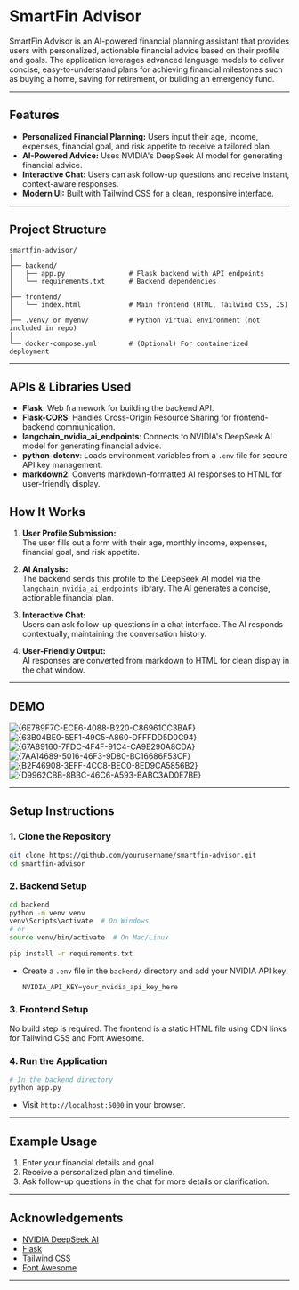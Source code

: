 # SmartFin Advisor

SmartFin Advisor is an AI-powered financial planning assistant that provides users with personalized, actionable financial advice based on their profile and goals. The application leverages advanced language models to deliver concise, easy-to-understand plans for achieving financial milestones such as buying a home, saving for retirement, or building an emergency fund.

---

## Features

- **Personalized Financial Planning:** Users input their age, income, expenses, financial goal, and risk appetite to receive a tailored plan.
- **AI-Powered Advice:** Uses NVIDIA's DeepSeek AI model for generating financial advice.
- **Interactive Chat:** Users can ask follow-up questions and receive instant, context-aware responses.
- **Modern UI:** Built with Tailwind CSS for a clean, responsive interface.

---

## Project Structure

```
smartfin-advisor/
│
├── backend/
│   ├── app.py                # Flask backend with API endpoints
│   └── requirements.txt      # Backend dependencies
│
├── frontend/
│   └── index.html            # Main frontend (HTML, Tailwind CSS, JS)
│
├── .venv/ or myenv/          # Python virtual environment (not included in repo)
│
└── docker-compose.yml        # (Optional) For containerized deployment
```

---

## APIs & Libraries Used



- **Flask**: Web framework for building the backend API.
- **Flask-CORS**: Handles Cross-Origin Resource Sharing for frontend-backend communication.
- **langchain_nvidia_ai_endpoints**: Connects to NVIDIA's DeepSeek AI model for generating financial advice.
- **python-dotenv**: Loads environment variables from a `.env` file for secure API key management.
- **markdown2**: Converts markdown-formatted AI responses to HTML for user-friendly display.


## How It Works

1. **User Profile Submission:**  
   The user fills out a form with their age, monthly income, expenses, financial goal, and risk appetite.

2. **AI Analysis:**  
   The backend sends this profile to the DeepSeek AI model via the `langchain_nvidia_ai_endpoints` library. The AI generates a concise, actionable financial plan.

3. **Interactive Chat:**  
   Users can ask follow-up questions in a chat interface. The AI responds contextually, maintaining the conversation history.

4. **User-Friendly Output:**  
   AI responses are converted from markdown to HTML for clean display in the chat window.


---

## DEMO

   ![{6E789F7C-ECE6-4088-B220-C86961CC3BAF}](https://github.com/user-attachments/assets/f85b4e31-b068-4059-8f98-b5e00bd2bf04)
   ![{63B04BE0-5EF1-49C5-A860-DFFFDD5D0C94}](https://github.com/user-attachments/assets/5b4f53f2-75e0-47d3-96d3-88f88b2e453b)
   ![{67A89160-7FDC-4F4F-91C4-CA9E290A8CDA}](https://github.com/user-attachments/assets/913dff2b-5dfe-40f0-b9fe-c7a56560fd34)
   ![{7AA14689-5016-46F3-9D80-BC16686F53CF}](https://github.com/user-attachments/assets/f24ebd5e-2ee5-4e68-a6a3-61d51105feaa)
   ![{B2F46908-3EFF-4CC8-BEC0-8ED9CA5856B2}](https://github.com/user-attachments/assets/bf51ae6e-f082-485f-8ae5-b9124e475e25)
   ![{D9962CBB-8BBC-46C6-A593-BABC3AD0E7BE}](https://github.com/user-attachments/assets/56444245-6e49-49f8-8ac7-f95f1f8a0f8d)







---

## Setup Instructions

### 1. Clone the Repository

```bash
git clone https://github.com/yourusername/smartfin-advisor.git
cd smartfin-advisor
```

### 2. Backend Setup

```bash
cd backend
python -m venv venv
venv\Scripts\activate  # On Windows
# or
source venv/bin/activate  # On Mac/Linux

pip install -r requirements.txt
```

- Create a `.env` file in the `backend/` directory and add your NVIDIA API key:
  ```
  NVIDIA_API_KEY=your_nvidia_api_key_here
  ```

### 3. Frontend Setup

No build step is required. The frontend is a static HTML file using CDN links for Tailwind CSS and Font Awesome.

### 4. Run the Application

```bash
# In the backend directory
python app.py
```

- Visit `http://localhost:5000` in your browser.

---

## Example Usage

1. Enter your financial details and goal.
2. Receive a personalized plan and timeline.
3. Ask follow-up questions in the chat for more details or clarification.

---



## Acknowledgements

- [NVIDIA DeepSeek AI](https://catalog.ngc.nvidia.com/orgs/nvidia/teams/deepseek/models/deepseek-r1)
- [Flask](https://flask.palletsprojects.com/)
- [Tailwind CSS](https://tailwindcss.com/)
- [Font Awesome](https://fontawesome.com/)

---

